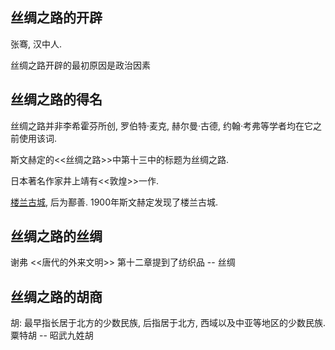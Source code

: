 ## 丝绸之路的开辟

张骞, 汉中人.

丝绸之路开辟的最初原因是政治因素

## 丝绸之路的得名

丝绸之路并非李希霍芬所创,  罗伯特·麦克, 赫尔曼·古德, 约翰·考弗等学者均在它之前使用该词.

斯文赫定的<<丝绸之路>>中第十三中的标题为丝绸之路.

日本著名作家井上靖有<<敦煌>>一作.

[楼兰古城](https://zh.wikipedia.org/wiki/%E6%A5%BC%E5%85%B0), 后为鄯善. 1900年斯文赫定发现了楼兰古城. 

## 丝绸之路的丝绸

谢弗 <<唐代的外来文明>> 第十二章提到了纺织品 -- 丝绸

## 丝绸之路的胡商

胡: 最早指长居于北方的少数民族, 后指居于北方, 西域以及中亚等地区的少数民族. 粟特胡 -- 昭武九姓胡